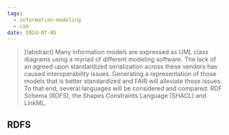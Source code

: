 ```yaml
---
tags:
  - information-modeling
  - cim
date: 2024-07-05
---
```


> [!abstract]
> Many information models are expressed as UML class diagrams using a myriad of different modeling software. The lack of an agreed upon standardized serialization across these vendors has caused interoperability issues.
> Generating a representation of those models that is better standardized and FAIR will alleviate those issues. To that end, several languages will be considered and compared: RDF Schema (RDFS), the Shapes Constraints Language (SHACL) and LinkML.

## RDFS

